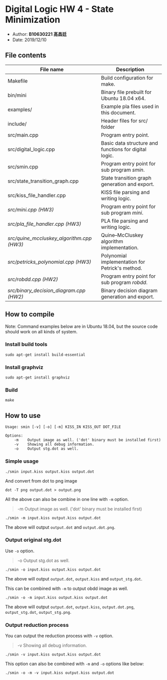 # Digital Logic HW 4 - State Minimization

- Author: **B10630221 高昌廷**
- Date: 2019/12/10

## File contents

|File name                | Description                                           |
|-------------------------|-------------------------------------------------------|
|Makefile                 | Build configuration for make.                         |
|bin/mini                 | Binary file prebuilt for Ubuntu 18.04 x64.            |
|examples/                | Example pla files used in this document.              |
|include/                 | Header files for src/ folder                          |
|src/main.cpp             | Program entry point.                                  |
|src/digital_logic.cpp    | Basic data structure and functions for digital logic. | 
|src/smin.cpp | Program entry point for sub program *smin*.                   |
|src/state_transition_graph.cpp | State transition graph generation and export.                   |
|src/kiss_file_handler.cpp | KISS file parsing and writing logic.                   |
|*src/mini.cpp (HW3)*            | Program entry point for sub program *mini*.           |
|*src/pla_file_handler.cpp (HW3)* | PLA file parsing and writing logic.                   |
|*src/quine_mccluskey_algorithm.cpp (HW3)* | Quine–McCluskey algorithm implementation.    |
|*src/petricks_polynomial.cpp (HW3)* | Polynomial implementation for Petrick's method.    |
|*src/robdd.cpp (HW2)*    | Program entry point for sub program *robdd*.          |
|*src/binary_decision_diagram.cpp (HW2)*| Binary decision diagram generation and export. |

## How to compile

Note: Command examples below are in Ubuntu 18.04, but the source code should work on all kinds of system.

### Install build tools

```shell=
sudo apt-get install build-essential
```

### Install graphviz

```shell=
sudo apt-get install graphviz
```

### Build

```shell=
make
```

## How to use

```
Usage: smin [-v] [-o] [-m] KISS_IN KISS_OUT DOT_FILE

Options:
    -m    Output image as well. ('dot' binary must be installed first)
    -v    Showing all debug information.
    -o    Output stg.dot as well.
```

### Simple usage

```shell=
./smin input.kiss output.kiss output.dot
```

And convert from dot to png image

```shell=
dot -T png output.dot > output.png
```

All the above can also be combine in one line with `-m` option.
> -m    Output image as well. ('dot' binary must be installed first)

```shell=
./smin -m input.kiss output.kiss output.dot
```

The above will output `output.dot` and `output.dot.png`.

### Output original stg.dot

Use `-o` option.
> -o    Output stg.dot as well.

```shell=
./smin -o input.kiss output.kiss output.dot
```

The above will output `output.dot`, `output.kiss` and `output_stg.dot`.

This can be combined with `-m` to output obdd image as well.

```shell=
./smin -o -m input.kiss output.kiss output.dot
```

The above will output `output.dot`, `output.kiss`,  `output.dot.png`, `output_stg.dot`, `output_stg.png`.

### Output reduction process

You can output the reduction process with `-v` option.

> -v    Showing all debug information.

```shell=
./smin -v input.kiss output.kiss output.dot
```

This option can also be combined with `-m` and `-o` options like below:

```shell=
./smin -o -m -v input.kiss output.kiss output.dot
```
